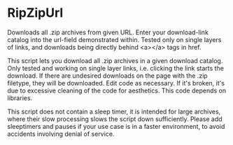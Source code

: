 # RipZipUrl
Downloads all .zip archives from given URL. Enter your download-link catalog into the url-field demonstrated within. Tested only on single layers of links, and downloads being directly behind &lt;a>&lt;/a> tags in href.

This script lets you download all .zip archives in a given download catalog.
Only tested and working on single layer links, i.e. clicking the link starts the download.
If there are undesired downloads on the page with the .zip filetype, they will be downloaded. Edit code as necessary.
If it's broken, it's due to excessive cleaning of the code for aesthetics.
This code depends on libraries.

This script does not contain a sleep timer, it is intended for large archives, where their slow processing slows the script down sufficiently. Please add sleeptimers and pauses if your use case is in a faster environment, to avoid accidents involving denial of service.
